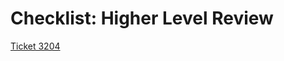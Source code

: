 # Checklist: Higher Level Review
[Ticket 3204](https://github.com/department-of-veterans-affairs/va.gov-team/issues/3204)
